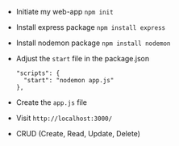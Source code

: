 - Initiate my web-app
`npm init`

- Install express package
`npm install express`

- Install nodemon package
`npm install nodemon`

- Adjust the `start` file in the package.json

      "scripts": {
        "start": "nodemon app.js"
      },

- Create the `app.js` file

- Visit `http://localhost:3000/`

- CRUD (Create, Read, Update, Delete)